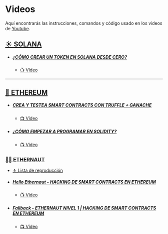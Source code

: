 # Videos

Aquí encontrarás las instrucciones, comandos y código usado en los videos de [Youtube](https://www.youtube.com/@0xrszt).

## [☀️ SOLANA](https://www.youtube.com/playlist?list=PLJi6QLnj65CyYpYh5B32XIWeHjCBlDK31)

- ##### [¿CÓMO CREAR UN TOKEN EN SOLANA DESDE CERO?](/como-crear-un-token-en-solana/)

  - [📺 Vídeo](https://www.youtube.com/watch?v=XVXRqEdtchs)

---

## [🔷 ETHEREUM](https://www.youtube.com/playlist?list=PLJi6QLnj65CycC2jxQDn7ilxSo5qGF3N1)

- ##### [CREA Y TESTEA SMART CONTRACTS CON TRUFFLE + GANACHE](/truffle-ganache/)

  - [📺 Vídeo](https://www.youtube.com/watch?v=j1vkcTg0XFY)

- ##### [¿CÓMO EMPEZAR A PROGRAMAR EN SOLIDITY?](/primeros-pasos-solidity/)

  - [📺 Vídeo](https://www.youtube.com/watch?v=GPtu2sfh1Q4)

### [🧑‍🚀 ETHERNAUT](/ethernaut/)

- [⚜️ Lista de reproducción](https://www.youtube.com/playlist?list=PLJi6QLnj65CyND3C6Dv4mRYYv84acgu6c)

- ##### [Hello Ethernaut - HACKING DE SMART CONTRACTS EN ETHEREUM](/ethernaut/00.%20Hello%20Ethernaut/)

  - [📺 Vídeo](https://www.youtube.com/watch?v=YU-iNyvj6mA)

- ##### [Fallback - ETHERNAUT NIVEL 1 | HACKING DE SMART CONTRACTS EN ETHEREUM](/ethernaut/01.%20Fallback/)

  - [📺 Vídeo](https://www.youtube.com/watch?v=k3XcapaUyFg)

